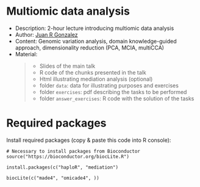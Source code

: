 # Multiomic data analysis

- Description: 2-hour lecture introducing multiomic data analysis
- Author: [Juan R Gonzalez](https://github.com/isglobal-brge/)
- Content: Genomic variation analysis, domain knowledge-guided approach, dimensionality reduction (PCA, MCIA, multiCCA)
- Material: 
  > * Slides of the main talk
  > * R code of the chunks presented in the talk
  > * Html illustrating mediation analysis (optional)
  > * folder `data`: data for illustrating purposes and exercises
  > * folder `exercises`: pdf describing the tasks to be performed
  > * folder `answer_exercises`: R code with the solution of the tasks

# Required packages

Install required packages (copy & paste this code into R console): 

```
# Necessary to install packages from Bioconductor
source("https://bioconductor.org/biocLite.R")

install.packages(c("haploR", "mediation")

biocLite(c("made4", "omicade4", ))
```